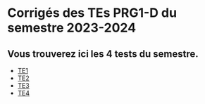 # Corrigés des TEs PRG1-D du semestre 2023-2024

## Vous trouverez ici les 4 tests du semestre.

* [TE1](TE1/README.md)
* [TE2](TE2/README.md)
* [TE3](TE3/README.md)
* [TE4](TE4/README.md)